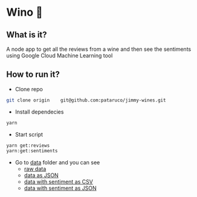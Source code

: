 # Wino 🍷

## What is it?

A node app to get all the reviews from a wine and then see the sentiments using Google Cloud Machine Learning tool

## How to run it?

- Clone repo

```sh
git clone origin	git@github.com:pataruco/jimmy-wines.git
```

- Install dependecies

```sh
yarn
```

- Start script

```sh
yarn get:reviews
yarn:get:sentiments
```

- Go to [data](./data) folder and you can see
  - [raw data](./data/raw-reviews.json)
  - [data as JSON](./data/reviews.json)
  - [data with sentiment as CSV](./data/reviews-with-sentiment.csv)
  - [data with sentiment as JSON](./data/reviews-with-sentiment.json)

